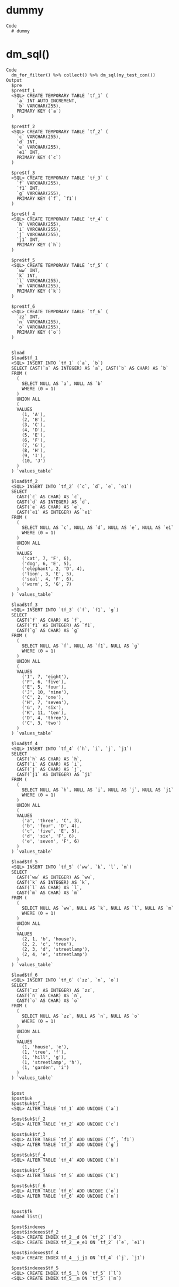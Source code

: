 # dummy

    Code
      # dummy

# dm_sql()

    Code
      dm_for_filter() %>% collect() %>% dm_sql(my_test_con())
    Output
      $pre
      $pre$tf_1
      <SQL> CREATE TEMPORARY TABLE `tf_1` (
        `a` INT AUTO_INCREMENT,
        `b` VARCHAR(255),
        PRIMARY KEY (`a`)
      )
      
      $pre$tf_2
      <SQL> CREATE TEMPORARY TABLE `tf_2` (
        `c` VARCHAR(255),
        `d` INT,
        `e` VARCHAR(255),
        `e1` INT,
        PRIMARY KEY (`c`)
      )
      
      $pre$tf_3
      <SQL> CREATE TEMPORARY TABLE `tf_3` (
        `f` VARCHAR(255),
        `f1` INT,
        `g` VARCHAR(255),
        PRIMARY KEY (`f`, `f1`)
      )
      
      $pre$tf_4
      <SQL> CREATE TEMPORARY TABLE `tf_4` (
        `h` VARCHAR(255),
        `i` VARCHAR(255),
        `j` VARCHAR(255),
        `j1` INT,
        PRIMARY KEY (`h`)
      )
      
      $pre$tf_5
      <SQL> CREATE TEMPORARY TABLE `tf_5` (
        `ww` INT,
        `k` INT,
        `l` VARCHAR(255),
        `m` VARCHAR(255),
        PRIMARY KEY (`k`)
      )
      
      $pre$tf_6
      <SQL> CREATE TEMPORARY TABLE `tf_6` (
        `zz` INT,
        `n` VARCHAR(255),
        `o` VARCHAR(255),
        PRIMARY KEY (`o`)
      )
      
      
      $load
      $load$tf_1
      <SQL> INSERT INTO `tf_1` (`a`, `b`)
      SELECT CAST(`a` AS INTEGER) AS `a`, CAST(`b` AS CHAR) AS `b`
      FROM (
        (
          SELECT NULL AS `a`, NULL AS `b`
          WHERE (0 = 1)
        )
        UNION ALL
        (
        VALUES
          (1, 'A'),
          (2, 'B'),
          (3, 'C'),
          (4, 'D'),
          (5, 'E'),
          (6, 'F'),
          (7, 'G'),
          (8, 'H'),
          (9, 'I'),
          (10, 'J')
        )
      ) `values_table`
      
      $load$tf_2
      <SQL> INSERT INTO `tf_2` (`c`, `d`, `e`, `e1`)
      SELECT
        CAST(`c` AS CHAR) AS `c`,
        CAST(`d` AS INTEGER) AS `d`,
        CAST(`e` AS CHAR) AS `e`,
        CAST(`e1` AS INTEGER) AS `e1`
      FROM (
        (
          SELECT NULL AS `c`, NULL AS `d`, NULL AS `e`, NULL AS `e1`
          WHERE (0 = 1)
        )
        UNION ALL
        (
        VALUES
          ('cat', 7, 'F', 6),
          ('dog', 6, 'E', 5),
          ('elephant', 2, 'D', 4),
          ('lion', 3, 'E', 5),
          ('seal', 4, 'F', 6),
          ('worm', 5, 'G', 7)
        )
      ) `values_table`
      
      $load$tf_3
      <SQL> INSERT INTO `tf_3` (`f`, `f1`, `g`)
      SELECT
        CAST(`f` AS CHAR) AS `f`,
        CAST(`f1` AS INTEGER) AS `f1`,
        CAST(`g` AS CHAR) AS `g`
      FROM (
        (
          SELECT NULL AS `f`, NULL AS `f1`, NULL AS `g`
          WHERE (0 = 1)
        )
        UNION ALL
        (
        VALUES
          ('I', 7, 'eight'),
          ('F', 6, 'five'),
          ('E', 5, 'four'),
          ('J', 10, 'nine'),
          ('C', 2, 'one'),
          ('H', 7, 'seven'),
          ('G', 7, 'six'),
          ('K', 11, 'ten'),
          ('D', 4, 'three'),
          ('C', 3, 'two')
        )
      ) `values_table`
      
      $load$tf_4
      <SQL> INSERT INTO `tf_4` (`h`, `i`, `j`, `j1`)
      SELECT
        CAST(`h` AS CHAR) AS `h`,
        CAST(`i` AS CHAR) AS `i`,
        CAST(`j` AS CHAR) AS `j`,
        CAST(`j1` AS INTEGER) AS `j1`
      FROM (
        (
          SELECT NULL AS `h`, NULL AS `i`, NULL AS `j`, NULL AS `j1`
          WHERE (0 = 1)
        )
        UNION ALL
        (
        VALUES
          ('a', 'three', 'C', 3),
          ('b', 'four', 'D', 4),
          ('c', 'five', 'E', 5),
          ('d', 'six', 'F', 6),
          ('e', 'seven', 'F', 6)
        )
      ) `values_table`
      
      $load$tf_5
      <SQL> INSERT INTO `tf_5` (`ww`, `k`, `l`, `m`)
      SELECT
        CAST(`ww` AS INTEGER) AS `ww`,
        CAST(`k` AS INTEGER) AS `k`,
        CAST(`l` AS CHAR) AS `l`,
        CAST(`m` AS CHAR) AS `m`
      FROM (
        (
          SELECT NULL AS `ww`, NULL AS `k`, NULL AS `l`, NULL AS `m`
          WHERE (0 = 1)
        )
        UNION ALL
        (
        VALUES
          (2, 1, 'b', 'house'),
          (2, 2, 'c', 'tree'),
          (2, 3, 'd', 'streetlamp'),
          (2, 4, 'e', 'streetlamp')
        )
      ) `values_table`
      
      $load$tf_6
      <SQL> INSERT INTO `tf_6` (`zz`, `n`, `o`)
      SELECT
        CAST(`zz` AS INTEGER) AS `zz`,
        CAST(`n` AS CHAR) AS `n`,
        CAST(`o` AS CHAR) AS `o`
      FROM (
        (
          SELECT NULL AS `zz`, NULL AS `n`, NULL AS `o`
          WHERE (0 = 1)
        )
        UNION ALL
        (
        VALUES
          (1, 'house', 'e'),
          (1, 'tree', 'f'),
          (1, 'hill', 'g'),
          (1, 'streetlamp', 'h'),
          (1, 'garden', 'i')
        )
      ) `values_table`
      
      
      $post
      $post$uk
      $post$uk$tf_1
      <SQL> ALTER TABLE `tf_1` ADD UNIQUE (`a`)
      
      $post$uk$tf_2
      <SQL> ALTER TABLE `tf_2` ADD UNIQUE (`c`)
      
      $post$uk$tf_3
      <SQL> ALTER TABLE `tf_3` ADD UNIQUE (`f`, `f1`)
      <SQL> ALTER TABLE `tf_3` ADD UNIQUE (`g`)
      
      $post$uk$tf_4
      <SQL> ALTER TABLE `tf_4` ADD UNIQUE (`h`)
      
      $post$uk$tf_5
      <SQL> ALTER TABLE `tf_5` ADD UNIQUE (`k`)
      
      $post$uk$tf_6
      <SQL> ALTER TABLE `tf_6` ADD UNIQUE (`o`)
      <SQL> ALTER TABLE `tf_6` ADD UNIQUE (`n`)
      
      
      $post$fk
      named list()
      
      $post$indexes
      $post$indexes$tf_2
      <SQL> CREATE INDEX tf_2__d ON `tf_2` (`d`)
      <SQL> CREATE INDEX tf_2__e_e1 ON `tf_2` (`e`, `e1`)
      
      $post$indexes$tf_4
      <SQL> CREATE INDEX tf_4__j_j1 ON `tf_4` (`j`, `j1`)
      
      $post$indexes$tf_5
      <SQL> CREATE INDEX tf_5__l ON `tf_5` (`l`)
      <SQL> CREATE INDEX tf_5__m ON `tf_5` (`m`)
      
      
      

